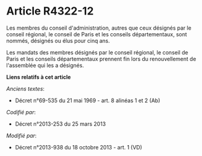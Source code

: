 # Article R4322-12

Les membres du conseil d'administration, autres que ceux désignés par le conseil régional, le conseil de Paris et les
conseils départementaux, sont nommés, désignés ou élus pour cinq ans. 

Les mandats des membres désignés par le conseil régional, le conseil de Paris et les conseils départementaux prennent fin
lors du renouvellement de l'assemblée qui les a désignés.

**Liens relatifs à cet article**

_Anciens textes_:

  - Décret n°69-535 du 21 mai 1969 - art. 8 alinéas 1 et 2 (Ab)

_Codifié par_:

  - Décret n°2013-253 du 25 mars 2013

_Modifié par_:

  - Décret n°2013-938 du 18 octobre 2013 - art. 1 (VD)
